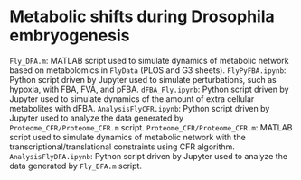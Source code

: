 # Metabolic shifts during Drosophila embryogenesis

`Fly_DFA.m`: MATLAB script used to simulate dynamics of metabolic network based on metabolomics in `FlyData` (PLOS and G3 sheets).
`FlyPyFBA.ipynb`: Python script driven by Jupyter used to simulate perturbations, such as hypoxia, with FBA, FVA, and pFBA.
`dFBA_Fly.ipynb`: Python script driven by Jupyter used to simulate dynamics of the amount of extra cellular metabolites with dFBA.
`AnalysisFlyCFR.ipynb`: Python script driven by Jupyter used to analyze the data generated by `Proteome_CFR/Proteome_CFR.m` script.
`Proteome_CFR/Proteome_CFR.m`: MATLAB script used to simulate dynamics of metabolic network with the transcriptional/translational constraints using CFR algorithm.
`AnalysisFlyDFA.ipynb`: Python script driven by Jupyter used to analyze the data generated by `Fly_DFA.m` script.